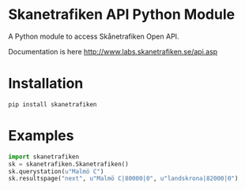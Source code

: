 Skanetrafiken API Python Module
===============================

A Python module to access Skånetrafiken Open API. 

Documentation is here <http://www.labs.skanetrafiken.se/api.asp>

# Installation

```pip install skanetrafiken```


# Examples

```python
import skanetrafiken
sk = skanetrafiken.Skanetrafiken()
sk.querystation(u"Malmö C")
sk.resultspage("next", u"Malmö C|80000|0", u"landskrona|82000|0")
```